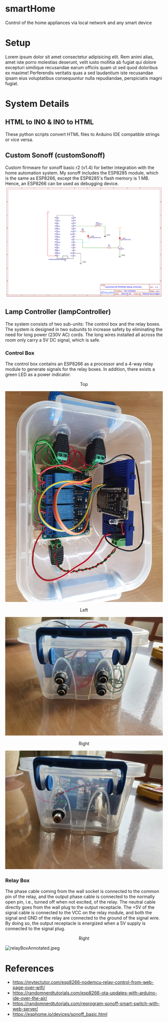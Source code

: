 # smartHome
Control of the home appliances via local network and any smart device

# Setup
Lorem ipsum dolor sit amet consectetur adipisicing elit. Rem animi alias, amet iste porro molestias deserunt, velit iusto mollitia ab fugiat qui dolore excepturi similique recusandae earum officiis quam ut sed quod doloribus ex maxime! Perferendis veritatis quas a sed laudantium iste recusandae ipsam eius voluptatibus consequuntur nulla repudiandae, perspiciatis magni fugiat.  

# System Details
## HTML to INO & INO to HTML
These python scripts convert HTML files to Arduino IDE compatible strings or vice versa.
## Custom Sonoff (customSonoff)
Custom firmware for sonoff basic r2 (v1.4) for better integration with the home automation system. My sonoff includes the ESP8285 module, which is the same as ESP8266, except the ESP8285's flash memory is 1 MB. Hence, an ESP8266 can be used as debugging device.
![debugSchematic.png](./customSonoff/debugSchematic.png)

## Lamp Controller (lampController)
The system consists of two sub-units: The control box and the relay boxes. The system is designed in two subunits to increase safety by eliminating the need for long power (230V AC) cords. The long wires installed all across the room only carry a 5V DC signal, which is safe.

### Control Box
The control box contains an ESP8266 as a processor and a 4-way relay module to generate signals for the relay boxes. In addition, there exists a green LED as a power indicator.

<p align="center">Top</p>

![controlBoxTop.jpeg](./lampController/images/controlBoxTop.jpeg)

<p align="center">Left</p>

![controlBoxLeft.jpeg](./lampController/images/controlBoxLeft.jpeg)

<p align="center">Right</p>

![controlBoxRight.jpeg](./lampController/images/controlBoxRight.jpeg)


### Relay Box
The phase cable coming from the wall socket is connected to the common pin of the relay, and the output phase cable is connected to the normally open pin, i.e., turned off when not excited, of the relay. The neutral cable directly goes from the wall plug to the output receptacle.
The +5V of the signal cable is connected to the VCC on the relay module, and both the signal and GND of the relay are connected to the ground of the signal wire. 
By doing so, the output receptacle is energized when a 5V supply is connected to the signal plug.
 
<p align="center">Right</p>

![relayBoxAnnotated.jpeg](./images/relayBoxAnnotated.jpeg)

# References
 - https://mytectutor.com/esp8266-nodemcu-relay-control-from-web-page-over-wifi/
 - https://randomnerdtutorials.com/esp8266-ota-updates-with-arduino-ide-over-the-air/
 - https://randomnerdtutorials.com/reprogram-sonoff-smart-switch-with-web-server/
 - https://esphome.io/devices/sonoff_basic.html
